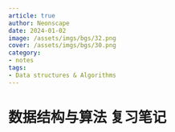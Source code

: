 ```yaml
---
article: true
author: Neonscape
date: 2024-01-02
image: /assets/imgs/bgs/32.png
cover: /assets/imgs/bgs/30.png
category: 
- notes
tags:
- Data structures & Algorithms
---
```


# 数据结构与算法 复习笔记

<!--more-->